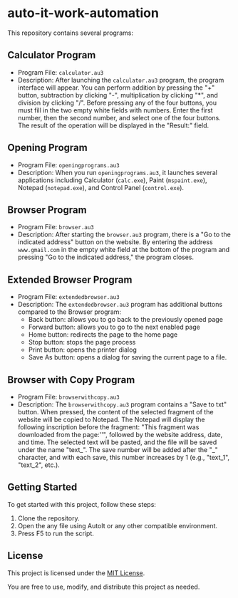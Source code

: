# auto-it-work-automation

This repository contains several programs:

## Calculator Program

- Program File: `calculator.au3`
- Description: After launching the `calculator.au3` program, the program interface will appear. You can perform addition by pressing the "+" button, subtraction by clicking "-", multiplication by clicking "*", and division by clicking "/". Before pressing any of the four buttons, you must fill in the two empty white fields with numbers. Enter the first number, then the second number, and select one of the four buttons. The result of the operation will be displayed in the "Result:" field.

## Opening Program

- Program File: `openingprograms.au3`
- Description: When you run `openingprograms.au3`, it launches several applications including Calculator (`calc.exe`), Paint (`mspaint.exe`), Notepad (`notepad.exe`), and Control Panel (`control.exe`).

## Browser Program

- Program File: `browser.au3`
- Description: After starting the `browser.au3` program, there is a "Go to the indicated address" button on the website. By entering the address `www.gmail.com` in the empty white field at the bottom of the program and pressing "Go to the indicated address," the program closes.

## Extended Browser Program

- Program File: `extendedbrowser.au3`
- Description: The `extendedbrowser.au3` program has additional buttons compared to the Browser program:
  - Back button: allows you to go back to the previously opened page
  - Forward button: allows you to go to the next enabled page
  - Home button: redirects the page to the home page
  - Stop button: stops the page process
  - Print button: opens the printer dialog
  - Save As button: opens a dialog for saving the current page to a file.

## Browser with Copy Program

- Program File: `browserwithcopy.au3`
- Description: The `browserwithcopy.au3` program contains a "Save to txt" button. When pressed, the content of the selected fragment of the website will be copied to Notepad. The Notepad will display the following inscription before the fragment: "This fragment was downloaded from the page:''", followed by the website address, date, and time. The selected text will be pasted, and the file will be saved under the name "text_". The save number will be added after the "_" character, and with each save, this number increases by 1 (e.g., "text_1", "text_2", etc.).

## Getting Started

To get started with this project, follow these steps:
1. Clone the repository.
2. Open the any file using AutoIt or any other compatible environment.
3. Press F5 to run the script.
   
## License

This project is licensed under the [MIT License](LICENSE).

You are free to use, modify, and distribute this project as needed.
